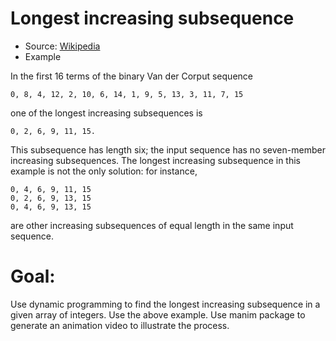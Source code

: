 # Longest increasing subsequence
*  Source: [Wikipedia](https://en.wikipedia.org/wiki/Longest_increasing_subsequence)
* Example 

In the first 16 terms of the binary Van der Corput sequence

    0, 8, 4, 12, 2, 10, 6, 14, 1, 9, 5, 13, 3, 11, 7, 15

one of the longest increasing subsequences is

    0, 2, 6, 9, 11, 15.

This subsequence has length six; the input sequence has no seven-member increasing subsequences. The longest increasing subsequence in this example is not the only solution: for instance,

    0, 4, 6, 9, 11, 15
    0, 2, 6, 9, 13, 15
    0, 4, 6, 9, 13, 15

are other increasing subsequences of equal length in the same input sequence.

# Goal:

Use dynamic programming to find the longest increasing subsequence in a given array of integers. Use the above example.
Use manim package to generate an animation video to illustrate the process.
